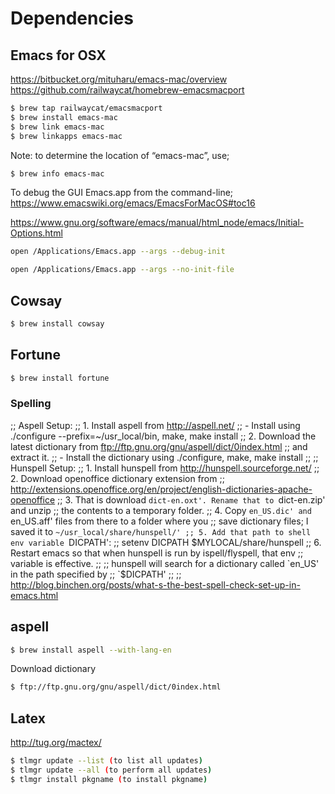 

# Dependencies

## Emacs for OSX
https://bitbucket.org/mituharu/emacs-mac/overview
https://github.com/railwaycat/homebrew-emacsmacport

```bash
$ brew tap railwaycat/emacsmacport
$ brew install emacs-mac
$ brew link emacs-mac
$ brew linkapps emacs-mac
```

Note: to determine the location of “emacs-mac”, use;

```bash
$ brew info emacs-mac
```

To debug the GUI Emacs.app from the command-line;
https://www.emacswiki.org/emacs/EmacsForMacOS#toc16

https://www.gnu.org/software/emacs/manual/html_node/emacs/Initial-Options.html


```bash
open /Applications/Emacs.app --args --debug-init

open /Applications/Emacs.app --args --no-init-file
```


## Cowsay 

```bash
$ brew install cowsay
```

## Fortune

```bash
$ brew install fortune
```

### Spelling

;; Aspell Setup:
;; 1. Install aspell from http://aspell.net/
;;    - Install using ./configure --prefix=~/usr_local/bin, make, make install
;; 2. Download the latest dictionary from ftp://ftp.gnu.org/gnu/aspell/dict/0index.html
;;    and extract it.
;;    - Install the dictionary using ./configure, make, make install
;;
;; Hunspell Setup:
;; 1. Install hunspell from http://hunspell.sourceforge.net/
;; 2. Download openoffice dictionary extension from
;;    http://extensions.openoffice.org/en/project/english-dictionaries-apache-openoffice
;; 3. That is download `dict-en.oxt'. Rename that to `dict-en.zip' and unzip
;;    the contents to a temporary folder.
;; 4. Copy `en_US.dic' and `en_US.aff' files from there to a folder where you
;;    save dictionary files; I saved it to `~/usr_local/share/hunspell/'
;; 5. Add that path to shell env variable `DICPATH':
;;     setenv DICPATH $MYLOCAL/share/hunspell
;; 6. Restart emacs so that when hunspell is run by ispell/flyspell, that env
;;    variable is effective.
;;
;; hunspell will search for a dictionary called `en_US' in the path specified by
;; `$DICPATH'
;;
;; http://blog.binchen.org/posts/what-s-the-best-spell-check-set-up-in-emacs.html



## aspell

```bash
$ brew install aspell --with-lang-en
```

Download dictionary

```bash
$ ftp://ftp.gnu.org/gnu/aspell/dict/0index.html
```

## Latex

http://tug.org/mactex/

```bash
$ tlmgr update --list (to list all updates)
$ tlmgr update --all (to perform all updates)
$ tlmgr install pkgname (to install pkgname)
```
